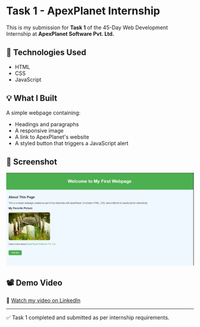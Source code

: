 # Task 1 - ApexPlanet Internship

This is my submission for **Task 1** of the 45-Day Web Development Internship at **ApexPlanet Software Pvt. Ltd.**

## 🔧 Technologies Used
- HTML
- CSS
- JavaScript

## 💡 What I Built
A simple webpage containing:
- Headings and paragraphs
- A responsive image
- A link to ApexPlanet's website
- A styled button that triggers a JavaScript alert

## 📸 Screenshot

![Webpage Preview](https://github.com/aniraja/task-1-html-css-js/blob/main/ApexPlanet_task1.jpg)

## 📽 Demo Video
🔗 [Watch my video on LinkedIn](https://www.linkedin.com/posts/anirudhahensh_webdevelopment-internshipproject-html-activity-7343117463473090560-xBIV?utm_source=share&utm_medium=member_desktop&rcm=ACoAAD-FiOgBl9rI7y4YQP9UhYcbGIhFSXNMOY4)

---

✅ Task 1 completed and submitted as per internship requirements.
